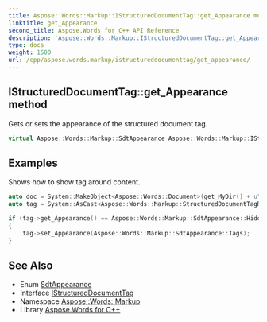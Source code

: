 ```yaml
---
title: Aspose::Words::Markup::IStructuredDocumentTag::get_Appearance method
linktitle: get_Appearance
second_title: Aspose.Words for C++ API Reference
description: 'Aspose::Words::Markup::IStructuredDocumentTag::get_Appearance method. Gets or sets the appearance of the structured document tag in C++.'
type: docs
weight: 1500
url: /cpp/aspose.words.markup/istructureddocumenttag/get_appearance/
---
```

## IStructuredDocumentTag::get_Appearance method


Gets or sets the appearance of the structured document tag.

```cpp
virtual Aspose::Words::Markup::SdtAppearance Aspose::Words::Markup::IStructuredDocumentTag::get_Appearance()=0
```


## Examples



Shows how to show tag around content. 
```cpp
auto doc = System::MakeObject<Aspose::Words::Document>(get_MyDir() + u"Multi-section structured document tags.docx");
auto tag = System::AsCast<Aspose::Words::Markup::StructuredDocumentTagRangeStart>(doc->GetChild(Aspose::Words::NodeType::StructuredDocumentTagRangeStart, 0, true));

if (tag->get_Appearance() == Aspose::Words::Markup::SdtAppearance::Hidden)
{
    tag->set_Appearance(Aspose::Words::Markup::SdtAppearance::Tags);
}
```

## See Also

* Enum [SdtAppearance](../../sdtappearance/)
* Interface [IStructuredDocumentTag](../)
* Namespace [Aspose::Words::Markup](../../)
* Library [Aspose.Words for C++](../../../)
